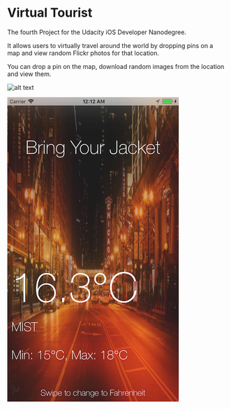 # Virtual Tourist

The fourth Project for the Udacity iOS Developer Nanodegree.

It allows users to virtually travel around the world by dropping pins on a map and view random Flickr photos for that location.

You can drop a pin on the map, download random images from the location and view them.

![alt text](https://github.com/leanhduy1998/Virtual-Tourist/blob/master/virtual%20tourist%201.mov.gif)

![alt text](https://raw.githubusercontent.com/leanhduy1998/Do-I-Need-My-Jacket/master/Simulator%20Screen%20Shot%20-%20iPhone%208%20Plus%20-%202017-11-24%20at%2000.12.07.png)

